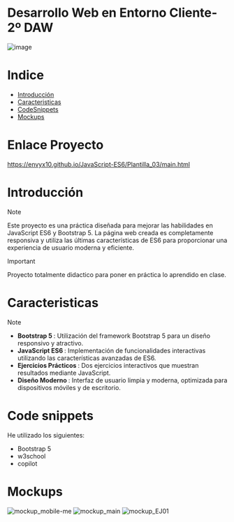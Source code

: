 
<h1>Desarrollo Web en Entorno Cliente- 2º DAW</h1>

![image](https://github.com/user-attachments/assets/4377f231-3a60-4948-8136-cea4a86cfe11)


<h1 id="indice">Indice</h1>
<ul>
  <li><a href="#introduccion">Introducción</a></li>
  <li><a href="#motivacion">Caracteristicas</a></li>
  <li><a href="#code">CodeSnippets</a></li>
  <li><a href="#mock">Mockups</a></li>
</ul>

# Enlace Proyecto
https://envyx10.github.io/JavaScript-ES6/Plantilla_03/main.html

<h1 id="introduccion">Introducción</h1>

  > [!NOTE]
  > Este proyecto es una práctica diseñada para mejorar las habilidades en JavaScript ES6 y Bootstrap 5. La página web creada es completamente responsiva y utiliza las últimas características de ES6 para proporcionar una experiencia de usuario moderna y eficiente.
  
  >[!IMPORTANT]
  > Proyecto totalmente didactico para poner en práctica lo aprendido en clase.


<h1 id="motivacion">Caracteristicas</h1>

> [!NOTE]
> - <strong>Bootstrap 5 </strong>: Utilización del framework Bootstrap 5 para un diseño responsivo y atractivo. <br>
> - <strong>JavaScript ES6 </strong>: Implementación de funcionalidades interactivas utilizando las características avanzadas de ES6. <br>
> - <strong>Ejercicios Prácticos </strong>: Dos ejercicios interactivos que muestran resultados mediante JavaScript. <br>
> - <strong>Diseño Moderno </strong>: Interfaz de usuario limpia y moderna, optimizada para dispositivos móviles y de escritorio.


<h1 id="code">Code snippets</h1>
He utilizado los siguientes: <br>

- Bootstrap 5 <br>
- w3school  <br>
- copilot
  
<h1 id="mock">Mockups</h1>

![mockup_mobile-me](https://github.com/user-attachments/assets/1298a1bb-cc49-4d53-ac02-ebf8f45827ad)
![mockup_main](https://github.com/user-attachments/assets/543e98e0-b3c6-4f31-9847-65590f033947)
![mockup_EJ01](https://github.com/user-attachments/assets/964bef26-c172-42d0-a063-4abaa585904a)

